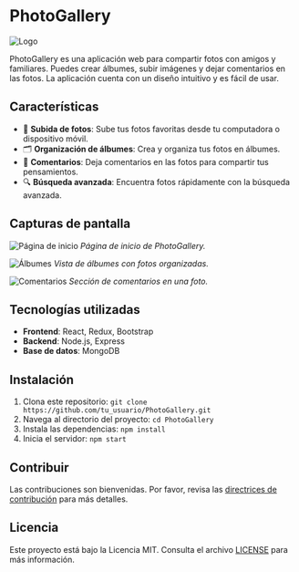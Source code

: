 # PhotoGallery

![Logo](https://example.com/logo.png)

PhotoGallery es una aplicación web para compartir fotos con amigos y familiares. Puedes crear álbumes, subir imágenes y dejar comentarios en las fotos. La aplicación cuenta con un diseño intuitivo y es fácil de usar.

## Características

- 📸 **Subida de fotos**: Sube tus fotos favoritas desde tu computadora o dispositivo móvil.
- 🗂️ **Organización de álbumes**: Crea y organiza tus fotos en álbumes.
- 💬 **Comentarios**: Deja comentarios en las fotos para compartir tus pensamientos.
- 🔍 **Búsqueda avanzada**: Encuentra fotos rápidamente con la búsqueda avanzada.

## Capturas de pantalla

![Página de inicio](https://example.com/homepage.png)
*Página de inicio de PhotoGallery.*

![Álbumes](https://example.com/albums.png)
*Vista de álbumes con fotos organizadas.*

![Comentarios](https://example.com/comments.png)
*Sección de comentarios en una foto.*

## Tecnologías utilizadas

- **Frontend**: React, Redux, Bootstrap
- **Backend**: Node.js, Express
- **Base de datos**: MongoDB

## Instalación

1. Clona este repositorio: `git clone https://github.com/tu_usuario/PhotoGallery.git`
2. Navega al directorio del proyecto: `cd PhotoGallery`
3. Instala las dependencias: `npm install`
4. Inicia el servidor: `npm start`

## Contribuir

Las contribuciones son bienvenidas. Por favor, revisa las [directrices de contribución](https://github.com/tu_usuario/PhotoGallery/CONTRIBUTING.md) para más detalles.

## Licencia

Este proyecto está bajo la Licencia MIT. Consulta el archivo [LICENSE](https://github.com/tu_usuario/PhotoGallery/blob/main/LICENSE) para más información.

